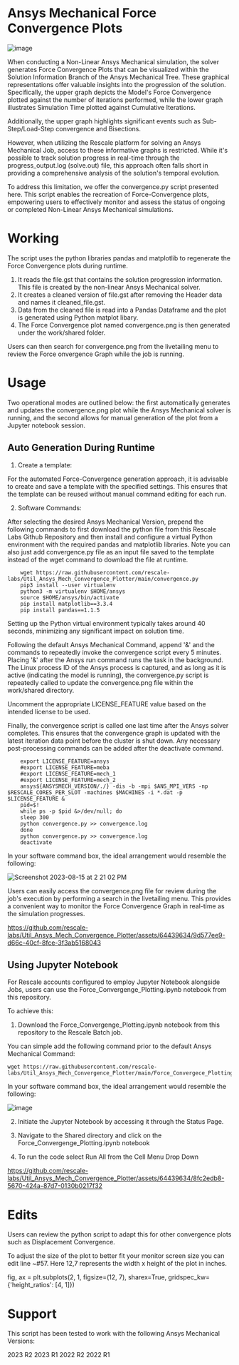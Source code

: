 # Ansys Mechanical Force Convergence Plots
![image](https://github.com/rescale-labs/Util_Ansys_Mech_Convergence_Plotter/assets/64439634/f0e7629b-dc19-4265-9e14-8a22df2c2192)


When conducting a Non-Linear Ansys Mechanical simulation, the solver generates Force Convergence Plots that can be visualized within the Solution Information Branch of the Ansys Mechanical Tree. These graphical representations offer valuable insights into the progression of the solution. Specifically, the upper graph depicts the Model's Force Convergence plotted against the number of iterations performed, while the lower graph illustrates Simulation Time plotted against Cumulative Iterations.

Additionally, the upper graph highlights significant events such as Sub-Step/Load-Step convergence and Bisections.

However, when utilizing the Rescale platform for solving an Ansys Mechanical Job, access to these informative graphs is restricted. While it's possible to track solution progress in real-time through the progress_output.log (solve.out) file, this approach often falls short in providing a comprehensive analysis of the solution's temporal evolution.

To address this limitation, we offer the convergence.py script presented here. This script enables the recreation of Force-Convergence plots, empowering users to effectively monitor and assess the status of ongoing or completed Non-Linear Ansys Mechanical simulations.

# Working 

The script uses the python libraries pandas and matplotlib to regenerate the Force Convergence plots during runtime.

1. It reads the file.gst that contains the solution progression information. This file is created by the non-linear Ansys Mechanical solver.
2. It creates a cleaned version of file.gst after removing the Header data and names it cleaned_file.gst.
3. Data from the cleaned file is read into a Pandas Dataframe and the plot is generated using Python matplot libary.
4. The Force Convergence plot named convergence.png is then generated under the work/shared folder.

Users can then search for convergence.png from the livetailing menu to review the Force onvergence Graph while the job is running.

# Usage

Two operational modes are outlined below: the first automatically generates and updates the convergence.png plot while the Ansys Mechanical solver is running, and the second allows for manual generation of the plot from a Jupyter notebook session.

## Auto Generation During Runtime

1. Create a template:

For the automated Force-Convergence generation approach, it is advisable to create and save a template with the specified settings. This ensures that the template can be reused without manual command editing for each run.

2. Software Commands:

After selecting the desired Ansys Mechanical Version, prepend the following commands to first download the python file from this Rescale Labs Github Repository and then install and configure a virtual Python environment with the required pandas and matplotlib libraries.
Note you can also just add convergence.py file as an input file saved to the template instead of the wget command to download the file at runtime.

		wget https://raw.githubusercontent.com/rescale-labs/Util_Ansys_Mech_Convergence_Plotter/main/convergence.py
		pip3 install --user virtualenv
		python3 -m virtualenv $HOME/ansys
		source $HOME/ansys/bin/activate
		pip install matplotlib==3.3.4
		pip install pandas==1.1.5

Setting up the Python virtual environment typically takes around 40 seconds, minimizing any significant impact on solution time.

Following the default Ansys Mechanical Command, append '&' and the commands to repeatedly invoke the convergence script every 5 minutes. Placing '&' after the Ansys run command runs the task in the background. The Linux process ID of the Ansys process is captured, and as long as it is active (indicating the model is running), the convergence.py script is repeatedly called to update the convergence.png file within the work/shared directory.

Uncomment the appropriate LICENSE_FEATURE value based on the intended license to be used.

Finally, the convergence script is called one last time after the Ansys solver completes. This ensures that the convergence graph is updated with the latest iteration data point before the cluster is shut down. Any necessary post-processing commands can be added after the deactivate command.

		export LICENSE_FEATURE=ansys
		#export LICENSE_FEATURE=meba
		#export LICENSE_FEATURE=mech_1
		#export LICENSE_FEATURE=mech_2
		ansys${ANSYSMECH_VERSION/./} -dis -b -mpi $ANS_MPI_VERS -np $RESCALE_CORES_PER_SLOT -machines $MACHINES -i *.dat -p $LICENSE_FEATURE &
		pid=$!
		while ps -p $pid &>/dev/null; do
		sleep 300
		python convergence.py >> convergence.log
		done
		python convergence.py >> convergence.log
		deactivate

In your software command box, the ideal arrangement would resemble the following:

![Screenshot 2023-08-15 at 2 21 02 PM](https://github.com/rescale-labs/Util_Ansys_Mech_Convergence_Plotter/assets/64439634/00e3f1dc-f123-4c90-a475-74fa96f42021)

Users can easily access the convergence.png file for review during the job's execution by performing a search in the livetailing menu. This provides a convenient way to monitor the Force Convergence Graph in real-time as the simulation progresses.

https://github.com/rescale-labs/Util_Ansys_Mech_Convergence_Plotter/assets/64439634/9d577ee9-d66c-40cf-8fce-3f3ab5168043

## Using Jupyter Notebook

For Rescale accounts configured to employ Jupyter Notebook alongside Jobs, users can use the Force_Convergenge_Plotting.ipynb notebook from this repository.

To achieve this:

1. Download the Force_Convergenge_Plotting.ipynb notebook from this repository to the Rescale Batch job. 

You can simple add the following command prior to the default Ansys Mechanical Command:

	wget https://raw.githubusercontent.com/rescale-labs/Util_Ansys_Mech_Convergence_Plotter/main/Force_Convergece_Plotting.ipynb

In your software command box, the ideal arrangement would resemble the following:

![image](https://github.com/rescale-labs/Util_Ansys_Mech_Convergence_Plotter/assets/64439634/e6d56e73-8e5f-4ab8-ac94-52b9028c99ae)

2. Initiate the Jupyter Notebook by accessing it through the Status Page.

3. Navigate to the Shared directory and click on the Force_Convergenge_Plotting.ipynb notebook

4. To run the code select Run All from the Cell Menu Drop Down

https://github.com/rescale-labs/Util_Ansys_Mech_Convergence_Plotter/assets/64439634/8fc2edb8-5670-424a-87d7-0130b0217f32

# Edits

Users can review the python script to adapt this for other convergence plots such as Displacement Convergence.

To adjust the size of the plot to better fit your monitor screen size you can edit line ~#57. 
Here 12,7 represents the width x height of the plot in inches.

fig, ax = plt.subplots(2, 1, figsize=(12, 7), sharex=True, gridspec_kw={'height_ratios': [4, 1]}) 

# Support
This script has been tested to work with the following Ansys Mechanical Versions:

2023 R2
2023 R1
2022 R2
2022 R1

